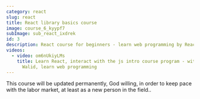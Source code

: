 ```yaml
---
category: react
slug: react
title: React library basics course
image: course_6_kyypf7
subImage: sub_react_ixdrek
id: 3
description: React course for beginners - learn web programming by React with Ahmed Walid
videos:
  - video: om6nUkiyLMs
    title: Learn React, interact with the js intro course program - with Ahmed
      Walid, learn web programming
---
```

This course will be updated permanently, God willing, in order to keep pace with the labor market, at least as a new person in the field..